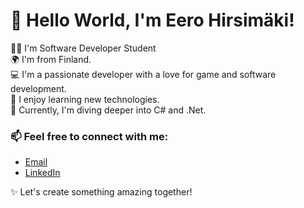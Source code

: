# 👋 Hello World, I'm Eero Hirsimäki! #

👨‍🎓 I'm Software Developer Student <br>
🌍 I'm from Finland. <br>
💻 I'm a passionate developer with a love for game and software development. <br>
🚀 I enjoy learning new technologies.<br>
🌱 Currently, I'm diving deeper into C# and .Net. <br>

### 📫 Feel free to connect with me: ###  
- [Email](mailto:eero.hirsimaeki@gmail.com)
- [LinkedIn](https://www.linkedin.com/in/eero-hirsimäki-016312267/)

✨ Let's create something amazing together!  

<!---- 👋 Hi, I’m @eero-hirsimaki
- 👀 I’m interested in ...
- 🌱 I’m currently learning ...
- 💞️ I’m looking to collaborate on ...
- 📫 How to reach me ...
- 😄 Pronouns: ...
- ⚡ Fun fact: ...--->

<!---
eero-hirsimaki/eero-hirsimaki is a ✨ special ✨ repository because its `README.md` (this file) appears on your GitHub profile.
You can click the Preview link to take a look at your changes.
--->
